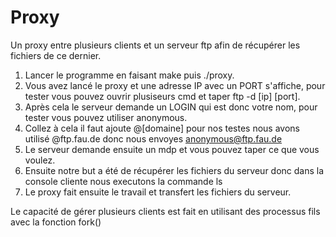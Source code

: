 # Proxy
Un proxy entre plusieurs clients et un serveur ftp afin de récupérer les fichiers de ce dernier.

1. Lancer le programme en faisant make puis ./proxy.
2. Vous avez lancé le proxy et une adresse IP avec un PORT s'affiche, pour tester vous pouvez ouvrir plusiseurs cmd
et taper ftp -d [ip] [port].
4. Après cela le serveur demande un LOGIN qui est donc votre nom, pour tester vous pouvez utiliser anonymous.
5. Collez à cela il faut ajoute @[domaine] pour nos testes nous avons utilisé @ftp.fau.de donc nous envoyes anonymous@ftp.fau.de
6. Le serveur demande ensuite un mdp et vous pouvez taper ce que vous voulez.
7. Ensuite notre but a été de récupérer les fichiers du serveur donc dans la console cliente nous executons la commande ls
8. Le proxy fait ensuite le travail et transfert les fichiers du serveur.

Le capacité de gérer plusieurs clients est fait en utilisant des processus fils avec la fonction fork()
